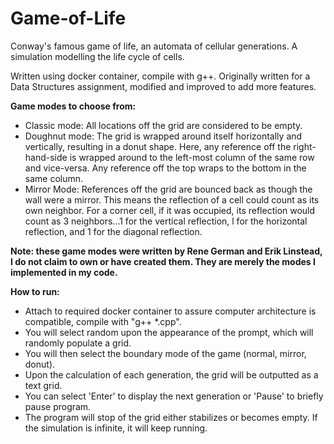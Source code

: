 # Game-of-Life
Conway's famous game of life, an automata of cellular generations. A simulation modelling the life cycle of cells.

Written using docker container, compile with g++. Originally written for a Data Structures assignment, modified and improved to add more features.

**Game modes to choose from:**
- Classic mode: All locations off the grid are considered to be empty.
- Doughnut mode: The grid is wrapped around itself horizontally and vertically, resulting in a donut shape. Here, any reference off the right-hand-side is wrapped around to the left-most column of the same row and vice-versa. Any reference off the top wraps to the bottom in the same column.
- Mirror Mode: References off the grid are bounced back as though the wall were a mirror. This means the reflection of a cell could count as its own neighbor. For a corner cell, if it was occupied, its reflection would count as 3 neighbors...1 for the vertical reflection, l for the horizontal reflection, and 1 for the diagonal reflection.

**Note: these game modes were written by Rene German and Erik Linstead, I do not claim to own or have created them. They are merely the modes I implemented in my code.**

**How to run:**
- Attach to required docker container to assure computer architecture is compatible, compile with "g++ *.cpp".
- You will select random upon the appearance of the prompt, which will randomly populate a grid.
- You will then select the boundary mode of the game (normal, mirror, donut).
- Upon the calculation of each generation, the grid will be outputted as a text grid.
- You can select 'Enter' to display the next generation or 'Pause' to briefly pause program.
- The program will stop of the grid either stabilizes or becomes empty. If the simulation is infinite, it will keep running.
